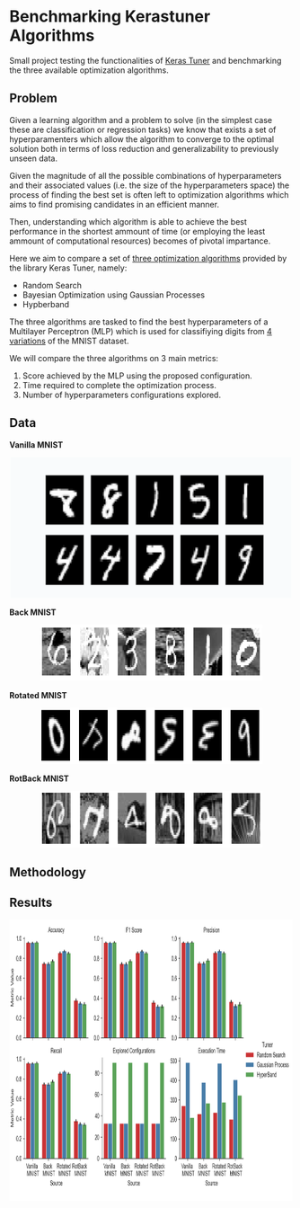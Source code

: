 # Benchmarking Kerastuner Algorithms
Small project testing the functionalities of [Keras Tuner](https://keras-team.github.io/keras-tuner/) and benchmarking the three available optimization algorithms.

## Problem

Given a learning algorithm and a problem to solve (in the simplest case these are classification or regression tasks) we know that exists a set of hyperparamenters which allow the algorithm to converge to the optimal solution both in terms of loss reduction and generalizability to previously unseen data.

Given the magnitude of all the possible combinations of hyperparameters and their associated values (i.e. the size of the hyperparameters space) the process of finding the best set is often left to optimization algorithms which aims to find promising candidates in an efficient manner. 

Then, understanding which algorithm is able to achieve the best performance in the shortest ammount of time (or employing the least ammount of computational resources) becomes of pivotal impartance.

Here we aim to compare a set of [three optimization algorithms](https://keras-team.github.io/keras-tuner/documentation/tuners/) provided by the library Keras Tuner, namely:

* Random Search
* Bayesian Optimization using Gaussian Processes
* Hypberband

The three algorithms are tasked to find the best hyperparameters of a Multilayer Perceptron (MLP) which is used for classifiying digits from [4 variations](https://sites.google.com/a/lisa.iro.umontreal.ca/public_static_twiki/variations-on-the-mnist-digits) of the MNIST dataset.

We will compare the three algorithms on 3 main metrics:

1. Score achieved by the MLP using the proposed configuration.
2. Time required to complete the optimization process.
3. Number of hyperparameters configurations explored.

## Data 

**Vanilla MNIST**
<p align="center">   
  <img width="500" height="250" src="https://github.com/vb690/kerastuner_benchmark/blob/master/data/figures/mn_v.png">
</p>  
  
**Back MNIST**
<p align="center">   
  <img width="395" height="100" src="https://github.com/vb690/kerastuner_benchmark/blob/master/data/figures/mn_b.png">
</p>  
  
**Rotated MNIST**
<p align="center">   
  <img width="395" height="100" src="https://github.com/vb690/kerastuner_benchmark/blob/master/data/figures/mn_r.png">
</p>   
  
**RotBack MNIST**
<p align="center">   
  <img width="395" height="100" src="https://github.com/vb690/kerastuner_benchmark/blob/master/data/figures/mn_rb.png">
</p> 

## Methodology

## Results 

<p align="center">   
  <img width="900" height="500" src="https://github.com/vb690/kerastuner_benchmark/blob/master/results/figures/tuners_perfromance.png">
</p> 
